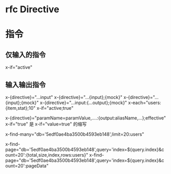 # rfc Directive
# 指令
## 仅输入的指令
x-if="active"
## 输入输出指令
x-{directive}="...input"
x-{directive}="...{input};{mock}"
x-{directive}="...{input};{mock}"
x-{directive}="...input:{...output};{mock}"
x-each="users:{item,stat};10"
x-if="active;true"

x-{directive}="paramName=paramValue,....:{output:aliasName,...};effective"
x-if="true" 是 x-if="value=true" 的缩写

x-find-many="db='5edf0ae4ba3500b4593eb148',limit=20:users"

x-find-page="db='5edf0ae4ba3500b4593eb148',query='index=${query.index}&count=20':{total,size,index,rows:users}"
x-find-page="db='5edf0ae4ba3500b4593eb148',query='index=${query.index}&count=20':pageData"
